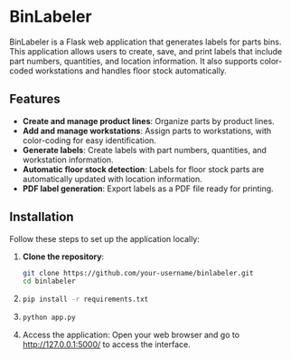 # BinLabeler

BinLabeler is a Flask web application that generates labels for parts bins. This application allows users to create, save, and print labels that include part numbers, quantities, and location information. It also supports color-coded workstations and handles floor stock automatically.

## Features

- **Create and manage product lines**: Organize parts by product lines.
- **Add and manage workstations**: Assign parts to workstations, with color-coding for easy identification.
- **Generate labels**: Create labels with part numbers, quantities, and workstation information.
- **Automatic floor stock detection**: Labels for floor stock parts are automatically updated with location information.
- **PDF label generation**: Export labels as a PDF file ready for printing.

## Installation

Follow these steps to set up the application locally:

1. **Clone the repository**:
   ```bash
   git clone https://github.com/your-username/binlabeler.git
   cd binlabeler
2. ``` bash
   pip install -r requirements.txt
3. ```bash
   python app.py
4. Access the application:
Open your web browser and go to http://127.0.0.1:5000/ to access the interface.
